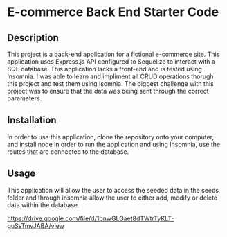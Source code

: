 # E-commerce Back End Starter Code


## Description 

This project is a back-end application for a fictional e-commerce site. This application uses Express.js API configured to Sequelize to interact with a SQL database. This application lacks a front-end and is tested using Insomnia. I was able to learn and impliment all CRUD operations thorugh this project and test them using Isomnia. The biggest challenge with this project was to ensure that the data was being sent through the correct parameters. 

## Installation 

In order to use this application, clone the repository onto your computer, and install node in order to run the application and using Insomnia, use the routes that are connected to the database. 

## Usage 

This application will allow the user to access the seeded data in the seeds folder and through insomnia allow the user to either add, modify or delete data within the database. 

https://drive.google.com/file/d/1bnwGLGaet8dTWtrTyKLT-guSsTmvJABA/view



